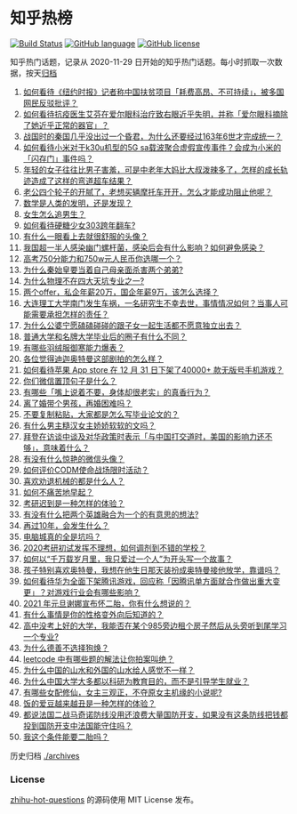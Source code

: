 # 知乎热榜
[![Build Status](https://github.com/ToWeLong/zhihu-hot-questions/workflows/CI/badge.svg)](https://github.com/ToWeLong/zhihu-hot-questions/actions)
[![GitHub language](https://img.shields.io/badge/language-golang-orange.svg)](https://golang.org/)
[![GitHub license](https://img.shields.io/github/license/ToWeLong/zhihu-hot-questions)](https://github.com/ToWeLong/zhihu-hot-questions/blob/main/LICENSE)

知乎热门话题，记录从 2020-11-29 日开始的知乎热门话题。每小时抓取一次数据，按天[归档](./archives)

<!-- BEGIN -->

1. [如何看待《纽约时报》记者称中国扶贫项目「耗费高昂、不可持续」，被多国网民反驳批评？](https://www.zhihu.com/question/437425765)
1. [如何看待抗疫医生艾芬在爱尔眼科治疗致右眼近乎失明，并称「爱尔眼科摘除了她近乎正常的器官」？](https://www.zhihu.com/question/437369236)
1. [战国时的秦国几乎没出过一个昏君，为什么还要经过163年6世才完成统一？](https://www.zhihu.com/question/305219760)
1. [如何看待小米对于k30u机型的5G sa载波聚合虚假宣传事件？会成为小米的「闪存门」事件吗？](https://www.zhihu.com/question/437473576)
1. [年轻的女子往往比男子害羞，可是中老年大妈比大叔泼辣多了，怎样的成长轨迹造成了这样的弯道超车结果？](https://www.zhihu.com/question/436956581)
1. [老公四个轮子的开腻了，老想买辆摩托车开开，怎么才能成功阻止他呢？](https://www.zhihu.com/question/411037100)
1. [数学是人类的发明，还是发现？](https://www.zhihu.com/question/19746620)
1. [女生怎么追男生？](https://www.zhihu.com/question/20250938)
1. [如何看待硬糖少女303跨年翻车?](https://www.zhihu.com/question/437350513)
1. [有什么一眼看上去就很舒服的头像？](https://www.zhihu.com/question/377658010)
1. [我国超一半人感染幽门螺杆菌，感染后会有什么影响？如何避免感染？](https://www.zhihu.com/question/435084216)
1. [高考750分能力和750w元人民币你选哪一个？](https://www.zhihu.com/question/435438184)
1. [为什么秦始皇要当着自己母亲面杀害两个弟弟?](https://www.zhihu.com/question/435612189)
1. [为什么物理不在四大天坑专业之一?](https://www.zhihu.com/question/344662621)
1. [两个offer，私企年薪20万，国企年薪9万，该怎么选择？](https://www.zhihu.com/question/436732324)
1. [大连理工大学南门发生车祸，一名研究生不幸去世，事情情况如何？当事人可能需要承担怎样的责任？](https://www.zhihu.com/question/437389885)
1. [为什么公婆宁愿磕磕碰碰的跟子女一起生活都不愿意独立出去？](https://www.zhihu.com/question/437257253)
1. [普通大学和名牌大学毕业后的圈子有什么不同？](https://www.zhihu.com/question/286416990)
1. [有哪些羽绒服御寒能力爆表？](https://www.zhihu.com/question/311296213)
1. [各位觉得迪迦奥特曼这部剧拍的怎么样？](https://www.zhihu.com/question/28266665)
1. [如何看待苹果 App store 在 12 月 31 日下架了40000+ 款无版号手机游戏？](https://www.zhihu.com/question/437316087)
1. [你们微信置顶句子是什么？](https://www.zhihu.com/question/353636992)
1. [有哪些「嘴上说着不要，身体却很老实」的真香行为？](https://www.zhihu.com/question/437091549)
1. [离了婚带个男孩，再婚困难吗？](https://www.zhihu.com/question/381037215)
1. [不要复制粘贴，大家都是怎么写毕业论文的？](https://www.zhihu.com/question/373636104)
1. [有什么男主糙汉女主娇娇软软的文吗？](https://www.zhihu.com/question/393112777)
1. [拜登在访谈中谈及对华政策时表示「与中国打交道时，美国的影响力还不够」，意味着什么？](https://www.zhihu.com/question/433020016)
1. [有没有什么惊艳的微信头像？](https://www.zhihu.com/question/335825565)
1. [如何评价CODM使命战场限时活动？](https://www.zhihu.com/question/437059469)
1. [喜欢劝退机械的都是什么人？](https://www.zhihu.com/question/404102469)
1. [如何不痛苦地早起？](https://www.zhihu.com/question/22120300)
1. [考研迟到是一种怎样的体验？](https://www.zhihu.com/question/35041888)
1. [有没有什么把两个英雄融合为一个的有意思的想法?](https://www.zhihu.com/question/437267521)
1. [再过10年，会发生什么？](https://www.zhihu.com/question/437382403)
1. [电脑城真的全是坑吗？](https://www.zhihu.com/question/356385867)
1. [2020考研初试发挥不理想，如何调剂到不错的学校？](https://www.zhihu.com/question/362351938)
1. [如何以“千万载岁月里，我只爱过一个人”为开头写一个故事？](https://www.zhihu.com/question/433939540)
1. [孩子特别喜欢奥特曼，我想在他生日那天装扮成奥特曼接他放学，靠谱吗？](https://www.zhihu.com/question/431566638)
1. [如何看待华为全面下架腾讯游戏，回应称「因腾讯单方面就合作做出重大变更」？对游戏行业会有哪些影响？](https://www.zhihu.com/question/437370342)
1. [2021 年元旦谢娜宣布怀二胎，你有什么想说的？](https://www.zhihu.com/question/437402942)
1. [有什么事情是你的性格变外向后知道的？](https://www.zhihu.com/question/338262811)
1. [高中没考上好的大学，我能否在某个985旁边租个房子然后从头旁听到尾学习一个专业?](https://www.zhihu.com/question/394016328)
1. [为什么德善不选择狗焕？](https://www.zhihu.com/question/434177181)
1. [leetcode 中有哪些题的解法让你拍案叫绝？](https://www.zhihu.com/question/35485418)
1. [为什么中国的山水和外国的山水给人感觉不一样？](https://www.zhihu.com/question/66202297)
1. [为什么中国大学大多都以科研为教育目的，而不是引导学生就业？](https://www.zhihu.com/question/435981126)
1. [有哪些女配修仙，女主三观正，不夺原女主机缘的小说呢?](https://www.zhihu.com/question/288849394)
1. [饭的爱豆越来越丑是一种怎样的体验？](https://www.zhihu.com/question/432982776)
1. [都说法国二战马奇诺防线没用还浪费大量国防开支，如果没有这条防线把钱都投到国防开支中法国能守住吗？](https://www.zhihu.com/question/436244723)
1. [我这个条件能要二胎吗？](https://www.zhihu.com/question/435448288)

<!-- END -->

历史归档 [./archives](./archives)


### License
[zhihu-hot-questions](https://github.com/towelong/zhihu-hot-questions) 的源码使用 MIT License 发布。